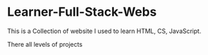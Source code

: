 # Learner-Full-Stack-Webs
This is a Collection of website I used to learn HTML, CS, JavaScript.

There all levels of projects
